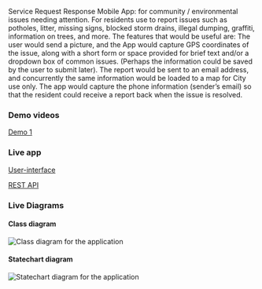 Service Request Response Mobile App: for community / environmental issues 
needing attention. For residents use to report issues such as potholes, 
litter, missing signs, blocked storm drains, illegal dumping, graffiti, 
information on trees, and more. 
The features that would be useful are: The user would send a picture, 
and the App would capture GPS coordinates of the issue, along with a short 
form or space provided for brief text and/or a dropdown box of common issues. 
(Perhaps the information could be saved by the user to submit later). 
The report would be sent to an email address, and concurrently the same 
information would be loaded to a map for City use only. 
The app would capture the phone information (sender’s email) so that 
the resident could receive a report back when the issue is resolved. 

### Demo videos

[Demo 1](https://www.youtube.com/watch?v=9nKshuQvlt0&feature=youtu.be)

### Live app

[User-interface](http://develop.cloudfier.com/kirra-api/kirra-ng/?app-path=/services/api-v2/test-cloudfier-sustainable-jersey-vineland-issue-report/)

[REST API](http://develop.cloudfier.com/services/api-v2/test-cloudfier-sustainable-jersey-vineland-issue-report/)

### Live Diagrams

#### Class diagram

![Class diagram for the application](https://develop.cloudfier.com/services/diagram/test-cloudfier-sustainable-jersey-vineland-issue-report/package/issues.uml?showClassifierCompartments=Always&showStaticFeatures=true&showClasses=true&showAssociationEndName=true&showAttributes=true&showOperations=true&showComments=true&showParameters=true&showAssociationEndMultiplicity=true&showMinimumVisibility=Public&showFeatureVisibility=false&showParameterNames=false&showDerivedElements=false)

#### Statechart diagram

![Statechart diagram for the application](https://develop.cloudfier.com/services/diagram/test-cloudfier-sustainable-jersey-vineland-issue-report/package/issues.uml?showStateMachines=true)


